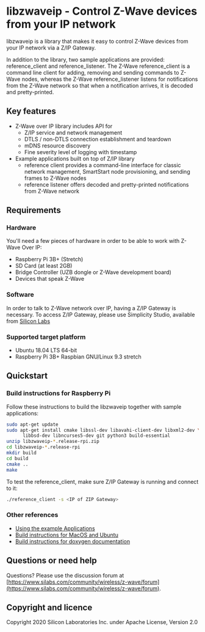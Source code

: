 # libzwaveip - Control Z-Wave devices from your IP network

libzwaveip is a library that makes it easy to control Z-Wave devices from your IP network via a Z/IP Gateway.

In addition to the library, two sample applications are provided: reference_client and reference_listener. The Z-Wave reference_client is a command line client for adding, removing and sending commands to Z-Wave nodes, whereas the Z-Wave reference_listener listens for notifications from the Z-Wave network so that when a notification arrives, it is decoded and pretty-printed.

## Key features

- Z-Wave over IP library includes API for
  - Z/IP service and network management
  - DTLS / non-DTLS connection establishment and teardown
  - mDNS resource discovery
  - Fine severity level of logging with timestamp
- Example applications built on top of Z/IP library
  - reference client provides a command-line interface for classic network
  management, SmartStart node provisioning, and sending frames to Z-Wave nodes
  - reference listener offers decoded and pretty-printed notifications from
  Z-Wave network

## Requirements

### Hardware

You'll need a few pieces of hardware in order to be able to work with Z-Wave
Over IP:

- Raspberry Pi 3B+ (Stretch)
- SD Card (at least 2GB)
- Bridge Controller (UZB dongle or Z-Wave development board)
- Devices that speak Z-Wave

### Software

In order to talk to Z-Wave network over IP, having a Z/IP Gateway is necessary.
  To access Z/IP Gateway, please use Simplicity Studio, available from [Silicon
Labs](https://www.silabs.com)

### Supported target platform

- Ubuntu 18.04 LTS 64-bit
- Raspberry Pi 3B+ Raspbian GNU/Linux 9.3 stretch

## Quickstart

### Build instructions for Raspberry Pi

Follow these instructions to build the libzwaveip together with sample
applications:

```bash
sudo apt-get update
sudo apt-get install cmake libssl-dev libavahi-client-dev libxml2-dev \
      libbsd-dev libncurses5-dev git python3 build-essential
unzip libzwaveip-*.release-rpi.zip
cd libzwaveip-*.release-rpi
mkdir build
cd build
cmake ..
make
```

To test the reference_client, make sure Z/IP Gateway is running and connect to
it:

```bash
./reference_client -s <IP of ZIP Gateway>
```

### Other references

- [Using the example Applications](documentation/Using-the-Example-Applications.md)
- [Build instructions for MacOS and Ubuntu](documentation/Build-osx-ubuntu.md)
- [Build instructions for doxygen documentation](documentation/Build-doxygen-documentation.md)

## Questions or need help

Questions? Please use the discussion forum at
[https://www.silabs.com/community/wireless/z-wave/forum](https://www.silabs.com/community/wireless/z-wave/forum).

## Copyright and licence

Copyright 2020 Silicon Laboratories Inc. under Apache License, Version 2.0
